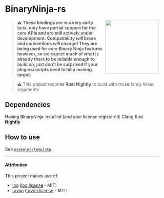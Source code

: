 # BinaryNinja-rs

<img align="right" src="./under_construction.png" width="175" height="175">

> :warning: **These bindings are in a very early beta, only have partial support for the core APIs and are still actively under development. Compatibility _will_ break and conventions _will_ change! They are being used for core Binary Ninja features however, so we expect much of what is already there to be reliable enough to build on, just don't be surprised if your plugins/scripts need to hit a moving target.**

> :warning: This project requires **Rust Nightly** to build with those fancy linker arguments


## Dependencies

Having BinaryNinja installed (and your license registered)
Clang
Rust **Nightly**


## How to use

See [`examples/template`](examples/template).

---

#### Attribution

This project makes use of:
  - [log] ([log license] - MIT)
  - [rayon] ([rayon license] - MIT)

[log]: https://github.com/rust-lang/log
[log license]: https://github.com/rust-lang/log/blob/master/LICENSE-MIT
[rayon]: https://github.com/rayon-rs/rayon
[rayon license]: https://github.com/rayon-rs/rayon/blob/master/LICENSE-MIT
